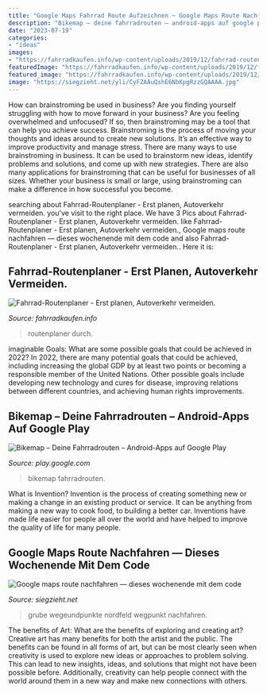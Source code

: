 ```yaml
---
title: "Google Maps Fahrrad Route Aufzeichnen ~ Google Maps Route Nachfahren — Dieses Wochenende Mit Dem Code"
description: "Bikemap – deine fahrradrouten – android-apps auf google play"
date: "2023-07-19"
categories:
- "ideas"
images:
- "https://fahrradkaufen.info/wp-content/uploads/2019/12/fahrrad-routenplaner-e1576865784359.png"
featuredImage: "https://fahrradkaufen.info/wp-content/uploads/2019/12/fahrrad-routenplaner-e1576865784359.png"
featured_image: "https://fahrradkaufen.info/wp-content/uploads/2019/12/fahrrad-routenplaner-e1576865784359.png"
image: "https://siegzieht.net/yli/CyFZAAuQshE6NbKpgRzzGQAAAA.jpg"
---
```



How can brainstroming be used in business?
Are you finding yourself struggling with how to move forward in your business? Are you feeling overwhelmed and unfocused? If so, then brainstroming may be a tool that can help you achieve success. Brainstroming is the process of moving your thoughts and ideas around to create new solutions. It’s an effective way to improve productivity and manage stress.
There are many ways to use brainstroming in business. It can be used to brainstorm new ideas, identify problems and solutions, and come up with new strategies. There are also many applications for brainstroming that can be useful for businesses of all sizes. Whether your business is small or large, using brainstroming can make a difference in how successful you become.

	

		
searching about Fahrrad-Routenplaner - Erst planen, Autoverkehr vermeiden. you've visit to the right place. We have 3 Pics about Fahrrad-Routenplaner - Erst planen, Autoverkehr vermeiden. like Fahrrad-Routenplaner - Erst planen, Autoverkehr vermeiden., Google maps route nachfahren — dieses wochenende mit dem code and also Fahrrad-Routenplaner - Erst planen, Autoverkehr vermeiden.. Here it is:
		
    
## Fahrrad-Routenplaner - Erst Planen, Autoverkehr Vermeiden.

<img loading=lazy src="https://fahrradkaufen.info/wp-content/uploads/2019/12/fahrrad-routenplaner-e1576865784359.png" onerror="this.onerror=null;this.src='https://tse2.mm.bing.net/th?id=OIP.Sdy5OQr2VWlsmwyMgjjtkAHaEK&amp;pid=15.1';" alt="Fahrrad-Routenplaner - Erst planen, Autoverkehr vermeiden.">

_Source: fahrradkaufen.info_

>routenplaner durch. 

	

imaginable Goals: What are some possible goals that could be achieved in 2022?
In 2022, there are many potential goals that could be achieved, including increasing the global GDP by at least two points or becoming a responsible member of the United Nations. Other possible goals include developing new technology and cures for disease, improving relations between different countries, and achieving human rights improvements.

    
## Bikemap – Deine Fahrradrouten – Android-Apps Auf Google Play

<img loading=lazy src="https://lh5.ggpht.com/NlF17VMwu8C1KOvy5ZAmths60-gzM77NVwaQ6OYURy8PA0UpeAxJ3e4AX07YsG9XeA=h310" onerror="this.onerror=null;this.src='https://tse3.mm.bing.net/th?id=OIP.cGrvzvBQ6NxLcjZFoNsLSgHaEo&amp;pid=15.1';" alt="Bikemap – Deine Fahrradrouten – Android-Apps auf Google Play">

_Source: play.google.com_

>bikemap fahrradrouten. 

	

What is Invention?
Invention is the process of creating something new or making a change in an existing product or service. It can be anything from making a new way to cook food, to building a better car. Inventions have made life easier for people all over the world and have helped to improve the quality of life for many people.

    
## Google Maps Route Nachfahren — Dieses Wochenende Mit Dem Code

<img loading=lazy src="https://siegzieht.net/yli/CyFZAAuQshE6NbKpgRzzGQAAAA.jpg" onerror="this.onerror=null;this.src='https://tse4.mm.bing.net/th?id=OIP.IKK5hDTDTyNoR-OIsCMU1QAAAA&amp;pid=15.1';" alt="Google maps route nachfahren — dieses wochenende mit dem code">

_Source: siegzieht.net_

>grube wegeundpunkte nordfeld wegpunkt nachfahren. 

	

The benefits of Art: What are the benefits of exploring and creating art?
Creative art has many benefits for both the artist and the public. The benefits can be found in all forms of art, but can be most clearly seen when creativity is used to explore new ideas or approaches to problem solving. This can lead to new insights, ideas, and solutions that might not have been possible before. Additionally, creativity can help people connect with the world around them in a new way and make new connections with others.

